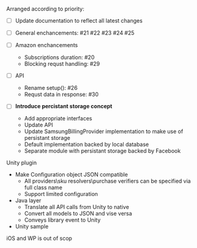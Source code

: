 Arranged according to priority:

- [ ] Update documentation to reflect all latest changes
- [ ] General enchancements: #21 #22 #23 #24 #25
- [ ] Amazon enchancements
    * Subscriptions duration: #20
    * Blocking requst handling: #29
- [ ] API
    * Rename setup(): #26
    * Requst data in response: #30

- [ ] **Introduce percistant storage concept**
    * Add appropriate interfaces
    * Update API 
    * Update SamsungBillingProvider implementation to make use of persistant storage
    * Default implementation backed by local database 
    * Separate module with persistant storage backed by Facebook

Unity plugin

* Make Configuration object JSON compatible
  * All providers\sku resolvers\purchase verifiers can be specified via full class name
  * Support limited configuration
* Java layer
  * Translate all API calls from Unity to native
  * Convert all models to JSON and vise versa
  * Conveys library event to Unity
* Unity sample  

iOS and WP is out of scop
